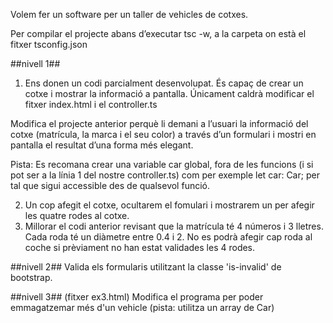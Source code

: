 Volem fer un software per un taller de vehicles de cotxes.

Per compilar el projecte abans d’executar tsc -w, a la carpeta on està el fitxer tsconfig.json 

##nivell 1## 
1) Ens donen un codi parcialment desenvolupat. És capaç de crear un cotxe i mostrar la informació a pantalla. Únicament caldrà modificar el fitxer index.html i el controller.ts

Modifica el projecte anterior perquè li demani a l’usuari la informació del cotxe (matrícula, la marca i el seu color) a través d’un formulari i mostri en pantalla el resultat d’una forma més elegant.

Pista: Es recomana crear una variable car global, fora de les funcions (i si pot ser a la línia 1 del nostre controller.ts) com per exemple let car: Car; per tal que sigui accessible des de qualsevol funció.
		
2) Un cop afegit el cotxe, ocultarem el fomulari i mostrarem un per afegir les quatre rodes al cotxe.
3) Millorar el codi anterior revisant que la matrícula té 4 números i 3 lletres. Cada roda té un diàmetre entre 0.4 i 2. No es podrà afegir cap roda al coche si prèviament no han estat validades les 4 rodes.

##nivell 2## 
Valida els formularis utilitzant la classe 'is-invalid' de bootstrap.
		

##nivell 3## (fitxer ex3.html)
Modifica el programa per poder emmagatzemar més d'un vehicle (pista: utilitza un array de Car) 